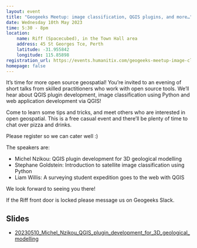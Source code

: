 ```yaml
---
layout: event
title: "Geogeeks Meetup: image classification, QGIS plugins, and more…"
date: Wednesday 10th May 2023
time: 5:30 - 8pm
location:
    name: Riff (Spacecubed), in the Town Hall area
    address: 45 St Georges Tce, Perth
    latitude: -31.955842
    longitude: 115.85898
registration_url: https://events.humanitix.com/geogeeks-meetup-image-classification-qgis-plugins-and-more
homepage: false
---
```

It’s time for more open source geospatial! You’re invited to an evening of short talks from skilled practitioners who work with open source tools.
We’ll hear about QGIS plugin development, image classification using Python and web application development via QGIS!

Come to learn some tips and tricks, and meet others who are interested in open geospatial.
This is a free casual event and there’ll be plenty of time to chat over pizza and drinks. 

Please register so we can cater well :)

The speakers are:

* Michel Nzikou: QGIS plugin development for 3D geological modelling
* Stephane Goldstein: Introduction to satellite image classification using Python
* Liam Willis: A surveying student expedition goes to the web with QGIS

We look forward to seeing you there!

If the Riff front door is locked please message us on Geogeeks Slack.

## Slides

* [20230510_Michel_Nzikou_QGIS_plugin_development_for_3D_geological_modelling](./0705_qfield-osm/20230705_Ben_Ritter_Big_Forking_Problem.pdf)
